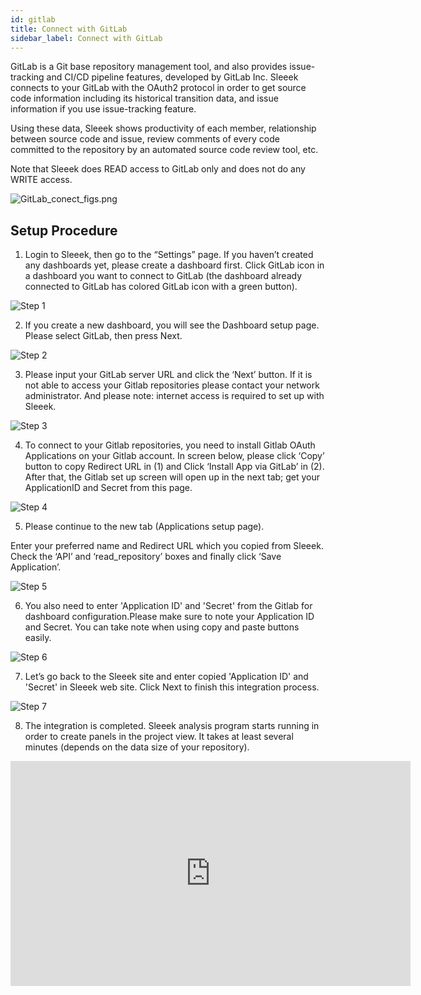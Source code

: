 ```yaml
---
id: gitlab
title: Connect with GitLab
sidebar_label: Connect with GitLab
---
```



GitLab is a Git base repository management tool, and also provides issue-tracking and CI/CD pipeline features, developed by GitLab Inc. Sleeek connects to your GitLab with the OAuth2 protocol in order to get source code information including its historical transition data, and issue information if you use issue-tracking feature.

Using these data, Sleeek shows productivity of each member, relationship between source code and issue, review comments of every code committed to the repository by an automated source code review tool, etc.

Note that Sleeek does READ access to GitLab only and does not do any WRITE access.

![GitLab_conect_figs.png](../../img/docs/integration/gitlab/GitLab_conect_figs.png)

## Setup Procedure

1. Login to Sleeek, then go to the “Settings” page. If you haven’t created any dashboards yet, please create a dashboard first. Click GitLab icon in a dashboard you want to connect to GitLab (the dashboard already connected to GitLab has colored GitLab icon with a green button).

![Step 1](../../img/docs/integration/gitlab/step1.png)


2. If you create a new dashboard, you will see the Dashboard setup page. Please select GitLab, then press Next.

![Step 2](../../img/docs/integration/gitlab/step2.png)


3. Please input your GitLab server URL and click the ‘Next’ button. If it is not able to access your Gitlab repositories please contact your network administrator. And please note: internet access is required to set up with Sleeek.

![Step 3](../../img/docs/integration/gitlab/step3.png)


4. To connect to your Gitlab repositories, you need to install Gitlab OAuth Applications on your Gitlab account. In screen below, please click ‘Copy’ button to copy Redirect URL in (1) and Click ‘Install App via GitLab’ in (2). 
After that, the Gitlab set up screen will open up in the next tab; get your ApplicationID and Secret from this page.

![Step 4](../../img/docs/integration/gitlab/step4.png)


5. Please continue to the new tab (Applications setup page). 

Enter your preferred name and Redirect URL which you copied from Sleeek. Check the ‘API’  and ‘read_repository’ boxes and finally click ‘Save Application’. 

![Step 5](../../img/docs/integration/gitlab/step5.png)


6. You also need to enter  'Application ID' and 'Secret' from  the Gitlab for dashboard configuration.Please make sure to note your Application ID and Secret. You can take note when using copy and paste buttons easily.

![Step 6](../../img/docs/integration/gitlab/step6.png)


7. Let’s go back to the Sleeek site and enter copied 'Application ID' and 'Secret' in Sleeek web site. Click Next to finish this integration process.

![Step 7](../../img/docs/integration/gitlab/step7.png)


8. The integration is completed. Sleeek analysis program starts running in order to create panels in the project view. It takes at least several minutes (depends on the data size of your repository).


<iframe title="vimeo-player" src="https://player.vimeo.com/video/337503254" width="640" height="360" frameborder="0" allowfullscreen></iframe>